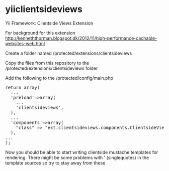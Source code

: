 yiiclientsideviews
==================

Yii Framework: Clientside Views Extension

For background for this extension
http://kenneththorman.blogspot.dk/2012/11/high-performance-cachable-websites-web.html


Create a folder named /protected/extensions/clientsideviews

Copy the files from this repository to the /protected/extensions/clientsideviews folder

Add the following to the /protected/config/main.php


<pre>
return array(
  ...
  'preload'=>array(
    ...
    'clientsideviews',
  ),
  ...
  'components'=>array(
    "class" => "ext.clientsideviews.components.ClientsideViews"
  ),
...
);
</pre>

Now you should be able to start writing clientside mustache templates for rendering.
There might be some problems with ' (singlequotes) in the template sources so try to stay away from these